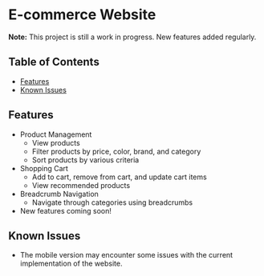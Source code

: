 # E-commerce Website

**Note:** This project is still a work in progress. New features added regularly.

## Table of Contents
- [Features](#features)
- [Known Issues](#known-issues)

## Features
- Product Management
  - View products
  - Filter products by price, color, brand, and category
  - Sort products by various criteria
- Shopping Cart
  - Add to cart, remove from cart, and update cart items
  - View recommended products
- Breadcrumb Navigation
  - Navigate through categories using breadcrumbs
- New features coming soon!

## Known Issues
- The mobile version may encounter some issues with the current implementation of the website.
```